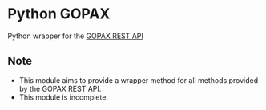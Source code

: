 # Python GOPAX  
Python wrapper for the [GOPAX REST API](https://gopax.github.io/API/index.en.html)
## Note
* This module aims to provide a wrapper method for all methods provided by the GOPAX REST API. 
* This module is incomplete.